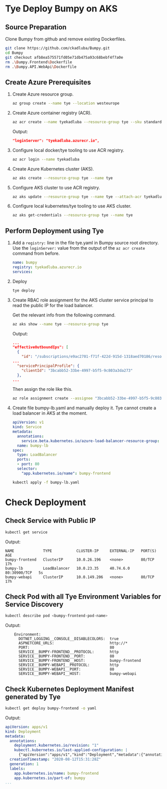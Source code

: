 # Tye Deploy Bumpy on AKS

## Source Preparation

Clone Bumpy from github and remove existing Dockerfiles.  
   
```bash
git clone https://github.com/ckadluba/Bumpy.git
cd Bumpy
git checkout afb8ea575571fd05e71db475a93c68bebf4f7a0e
rm .\Bumpy.Frontend\Dockerfile
rm .\Bumpy.API.WebApi\Dockerfile
```

## Create Azure Prerequisites

1. Create Azure resource group.  
   
   ```bash
   az group create --name tye --location westeurope
   ```

1. Create Azure container registry (ACR).  
   
   ```bash
   az acr create --name tyekadluba --resource-group tye --sku standard --location westeurope  
   ```
   
   Output:  
   ```json
   "loginServer": "tyekadluba.azurecr.io",
   ```

1. Configure local docker/tye tooling to use ACR registry.  

   ```bash
   az acr login --name tyekadluba
   ```

1. Create Azure Kubernetes cluster (AKS).  
   
   ```bash
   az aks create --resource-group tye --name tye
   ```

2. Configure AKS cluster to use ACR registry.  
   
   ```bash
   az aks update --resource-group tye --name tye --attach-acr tyekadluba
   ```

3. Configure local kubernetes/tye tooling to use AKS cluster.  
   
   ```bash
   az aks get-credentials --resource-group tye --name tye
   ```

## Perform Deployment using Tye

1. Add a `registry:` line in the file tye.yaml in Bumpy source root directory. Use the `loginServer:` value from the output of the `az acr create` command from before. 
   
   ```yaml
   name: bumpy
   registry: tyekadluba.azurecr.io
   services:
   ```

1. Deploy 
   
   ```bash
   tye deploy
   ```

2. Create RBAC role assignment for the AKS cluster service principal to read the public IP for the load balancer. 
   
   Get the relevant info from the following command.
   ```bash
   az aks show --name tye --resource-group tye
   ```
   Output:
   ```json
   ...
   "effectiveOutboundIps": [
     {
       "id": "/subscriptions/e9ac2701-f71f-422d-915d-1318aed70186/resourceGroups/MC_tye_tye_westeurope/providers/Microsoft.Network/publicIPAddresses/e0f13d46-a660-4f9f-be7e-1564576dca2c",
   ...
     "servicePrincipalProfile": {
       "clientId": "3bcabb52-33be-4997-b5f5-9c803a3da273"
     },
   ...
   ```

   Then assign the role like this.
   ```bash
   az role assignment create --assignee "3bcabb52-33be-4997-b5f5-9c803a3da273" --role "Network Contributor" --scope "/subscriptions/e9ac2701-f71f-422d-915d-1318aed70186/resourceGroups/MC_tye_tye_westeurope"
   ```

3. Create file bumpy-lb.yaml and manually deploy it. Tye cannot create a load balancer in AKS at the moment.

   ```yaml
   apiVersion: v1
   kind: Service
   metadata:
     annotations:
       service.beta.kubernetes.io/azure-load-balancer-resource-group: tye
     name: bumpy-lb
   spec:
     type: LoadBalancer
     ports:
     - port: 80
     selector:
       "app.kubernetes.io/name": bumpy-frontend
   ```

   ```bash
   kubectl apply -f bumpy-lb.yaml
   ```

# Check Deployment

## Check Service with Public IP

```bash
kubectl get service
```

Output:
```
NAME             TYPE           CLUSTER-IP     EXTERNAL-IP   PORT(S)        AGE
bumpy-frontend   ClusterIP      10.0.26.196    <none>        80/TCP         17h
bumpy-lb         LoadBalancer   10.0.23.35     40.74.6.0     80:30900/TCP   5s
bumpy-webapi     ClusterIP      10.0.149.206   <none>        80/TCP         17h
```

## Check Pod with all Tye Environment Variables for Service Discovery

```bash
kubectl describe pod <bumpy-frontend-pod-name>
```

Output:
```
    Environment:
      DOTNET_LOGGING__CONSOLE__DISABLECOLORS:  true
      ASPNETCORE_URLS:                         http://*
      PORT:                                    80
      SERVICE__BUMPY-FRONTEND__PROTOCOL:       http
      SERVICE__BUMPY-FRONTEND__PORT:           80
      SERVICE__BUMPY-FRONTEND__HOST:           bumpy-frontend
      SERVICE__BUMPY-WEBAPI__PROTOCOL:         http
      SERVICE__BUMPY-WEBAPI__PORT:             80
      SERVICE__BUMPY-WEBAPI__HOST:             bumpy-webapi
```

## Check Kubernetes Deployment Manifest generated by Tye

```bash
kubectl get deploy bumpy-frontend -o yaml
```

Output:
```yaml
apiVersion: apps/v1
kind: Deployment
metadata:
  annotations:
    deployment.kubernetes.io/revision: "1"
    kubectl.kubernetes.io/last-applied-configuration: |
      {"apiVersion":"apps/v1","kind":"Deployment","metadata":{"annotations":{},"labels":{"app.kubernetes.io/name":"bumpy-frontend","app.kubernetes.io/part-of":"bumpy"},"name":"bumpy-frontend","namespace":"default"},"spec":{"replicas":1,"selector":{"matchLabels":{"app.kubernetes.io/name":"bumpy-frontend"}},"template":{"metadata":{"labels":{"app.kubernetes.io/name":"bumpy-frontend","app.kubernetes.io/part-of":"bumpy"}},"spec":{"containers":[{"env":[{"name":"DOTNET_LOGGING__CONSOLE__DISABLECOLORS","value":"true"},{"name":"ASPNETCORE_URLS","value":"http://*"},{"name":"PORT","value":"80"},{"name":"SERVICE__BUMPY-FRONTEND__PROTOCOL","value":"http"},{"name":"SERVICE__BUMPY-FRONTEND__PORT","value":"80"},{"name":"SERVICE__BUMPY-FRONTEND__HOST","value":"bumpy-frontend"},{"name":"SERVICE__BUMPY-WEBAPI__PROTOCOL","value":"http"},{"name":"SERVICE__BUMPY-WEBAPI__PORT","value":"80"},{"name":"SERVICE__BUMPY-WEBAPI__HOST","value":"bumpy-webapi"}],"image":"tyekadluba.azurecr.io/bumpy-frontend:1.0.0","imagePullPolicy":"Always","name":"bumpy-frontend","ports":[{"containerPort":80}]}]}}}}
  creationTimestamp: "2020-08-12T15:31:28Z"
  generation: 1
  labels:
    app.kubernetes.io/name: bumpy-frontend
    app.kubernetes.io/part-of: bumpy
...
```
